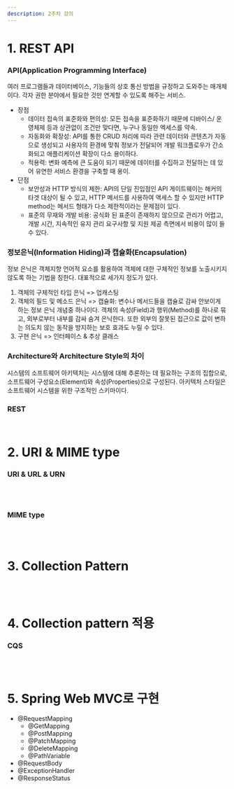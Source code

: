 ```yaml
---
description: 2주차 강의
---
```


# 1. REST API
### API(Application Programming Interface)
 여러 프로그램들과 데이터베이스, 기능들의 상호 통신 방법을 규정하고 도와주는 매개체이다. 각자 권한 분야에서 필요한 것만 연계할 수 있도록 해주는 서비스.
 - 장점
   - 데이터 접속의 표준화와 편의성: 모든 접속을 표준화하기 때문에 디바이스/ 운영체제 등과 상관없이 조건만 맞다면, 누구나 동일한 엑세스를 약속.
   - 자동화와 확장성: API를 통한 CRUD 처리에 따라 관련 데이터와 콘텐츠가 자동으로 생성되고 사용자의 환경에 맞춰 정보가 전달되어 개발 워크플로우가 간소화되고 애플리케이션 확장이 다소 용이하다.
   - 적용력: 변화 예측에 큰 도움이 되기 때문에 데이터를 수집하고 전달하는 데 있어 유연한 서비스 환경을 구축할 때 용이.
 - 단점
   - 보안성과 HTTP 방식의 제한: API의 단일 진입점인 API 게이트웨이는 해커의 타겟 대상이 될 수 있고, HTTP 메서드를 사용하여 액세스 할 수 있지만 HTTP method는 메서드 형태가 다소 제한적이라는 문제점이 있다.
   - 표준의 무재와 개발 비용: 공식화 된 표준이 존재하지 않으므로 관리가 어렵고, 개발 시간, 지속적인 유지 관리 요구사항 및 지원 제공 측면에서 비용이 많이 들 수 있다.
### 정보은닉(Information Hiding)과 캡슐화(Encapsulation)
정보 은닉은 객체지향 언어적 요소를 활용하여 객체에 대한 구체적인 정보를 노출시키지 않도록 하는 기법을 칭한다. 대표적으로 세가지 정도가 있다.
 1. 객체의 구체적인 타입 은닉 => 업캐스팅
 2. 객체의 필드 및 메소드 은닉 => 캡슐화: 변수나 메서드들을 캡슐로 감싸 안보이게 하는 정보 은닉 개념중 하나이다. 객체의 속성(Field)과 행위(Method)를 하나로 묶고, 외부로부터 내부를 감싸 숨겨 은닉한다. 또한 외부의 잘못된 접근으로 값이 변하는 의도치 않는 동작을 방지하는 보호 효과도 누릴 수 있다.
 3. 구현 은닉 => 인터페이스 & 추상 클래스
### Architecture와 Architecture Style의 차이
시스템의 소프트웨어 아키텍처는 시스템에 대해 추론하는 데 필요하는 구조의 집합으로, 소프트웨어 구성요소(Element)와 속성(Properties)으로 구성된다.
아키텍처 스타일은 소프트웨어 시스템을 위한 구조적인 스키마이다.
### REST

<br>


# 2. URI & MIME type

### URI & URL & URN
<br><br>

### MIME type
<br><br>


# 3. Collection Pattern
<br><br>

# 4. Collection pattern 적용
### CQS
 
<br><br>

# 5. Spring Web MVC로 구현
- @RequestMapping
    - @GetMapping
    - @PostMapping
    - @PatchMapping
    - @DeleteMapping
    - @PathVariable
- @RequestBody
- @ExceptionHandler
- @ResponseStatus

